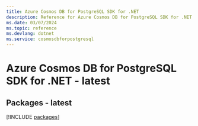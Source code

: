 ```yaml
---
title: Azure Cosmos DB for PostgreSQL SDK for .NET
description: Reference for Azure Cosmos DB for PostgreSQL SDK for .NET
ms.date: 03/07/2024
ms.topic: reference
ms.devlang: dotnet
ms.service: cosmosdbforpostgresql
---
```

# Azure Cosmos DB for PostgreSQL SDK for .NET - latest
## Packages - latest
[!INCLUDE [packages](cosmos-db-for-postgresql-index.md)]